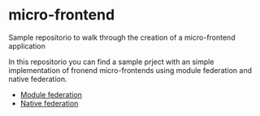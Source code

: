 # micro-frontend

Sample repositorio to walk through the creation of a micro-frontend application

In this repositorio you can find a sample prject with an simple implementation of fronend micro-frontends using module federation and native federation.

- [Module federation](src/module-federation/README.md)
- [Native federation](src/native-federation/README.md)
